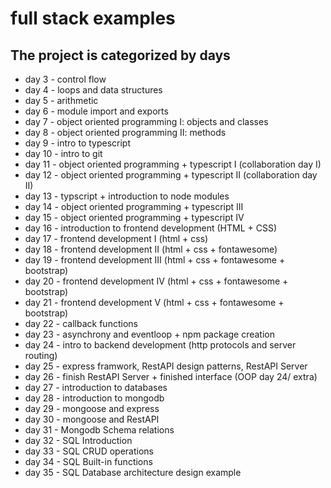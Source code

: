 # full stack examples

## The project is categorized by days

- day 3 -   control flow
- day 4 -   loops and data structures
- day 5 -   arithmetic
- day 6 -   module import and exports
- day 7 -   object oriented programming I: objects and classes
- day 8 -   object oriented programming II: methods
- day 9 -   intro to typescript
- day 10 -  intro to git
- day 11 -  object oriented programming + typescript I (collaboration day I)
- day 12 -  object oriented programming + typescript II (collaboration day II)
- day 13 -  typscript + introduction to node modules
- day 14 -  object oriented programming + typescript III
- day 15 -  object oriented programming + typescript IV
- day 16 -  introduction to frontend development (HTML + CSS)
- day 17 -  frontend development I    (html + css)
- day 18 -  frontend development II   (html + css + fontawesome)
- day 19 -  frontend development III  (html + css + fontawesome + bootstrap)
- day 20 -  frontend development IV   (html + css + fontawesome + bootstrap)
- day 21 -  frontend development V    (html + css + fontawesome + bootstrap)
- day 22 -  callback functions
- day 23 -  asynchrony and eventloop + npm package creation
- day 24 -  intro to backend development (http protocols and server routing)
- day 25 -  express framwork, RestAPI design patterns, RestAPI Server
- day 26 -  finish RestAPI Server + finished interface (OOP day 24/ extra)
- day 27 -  introduction to databases
- day 28 -  introduction to mongodb
- day 29 -  mongoose and express
- day 30 -  mongoose and RestAPI
- day 31 -  Mongodb Schema relations
- day 32 -  SQL Introduction
- day 33 -  SQL CRUD operations
- day 34 -  SQL Built-in functions
- day 35 -  SQL Database architecture design example
